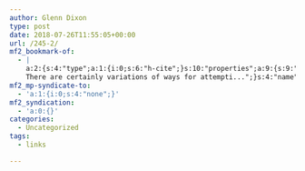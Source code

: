 ```yaml
---
author: Glenn Dixon
type: post
date: 2018-07-26T11:55:05+00:00
url: /245-2/
mf2_bookmark-of:
  - |
    a:2:{s:4:"type";a:1:{i:0;s:6:"h-cite";}s:10:"properties";a:9:{s:9:"published";a:1:{i:0;s:25:"2018-06-23T11:08:28-07:00";}s:7:"updated";a:1:{i:0;s:25:"2018-06-23T11:25:45-07:00";}s:7:"summary";a:1:{i:0;s:304:"I was taken with Ian O’Byrne’s righteous excitement in his video the other day over the realization that he could potentially own his online annotations using Hypothesis, that I thought I’d take a moment to outline a few methods I’ve used.
    There are certainly variations of ways for attempti...";}s:4:"name";a:1:{i:0;s:74:"An Outline for Using Hypothesis for Owning your Annotations and Highlights";}s:3:"url";a:1:{i:0;s:109:"https://boffosocko.com/2018/06/23/an-outline-for-using-hypothesis-for-owning-your-annotations-and-highlights/";}s:8:"category";a:3:{i:0;s:4:"card";i:1;s:9:"Jon Udell";i:2;s:20:"http://jonudell.net/";}s:11:"publication";a:1:{i:0;s:10:"BoffoSocko";}s:8:"featured";a:1:{i:0;s:98:"https://i0.wp.com/boffosocko.com/wp-content/uploads/2018/06/Highlight-example.png?fit=599167&ssl=1";}s:6:"author";a:3:{s:4:"name";s:13:"Chris Aldrich";s:3:"url";s:27:"https://www.boffosocko.com/";s:5:"photo";s:151:"https://secure.gravatar.com/avatar/d5fb4e498fe609cc29b04e5b7ad688c4?s=49&d=https://boffosocko.com/wp-content/plugins/semantic-linkbacks/img/mm.jpg&r=pg";}}}
mf2_mp-syndicate-to:
  - 'a:1:{i:0;s:4:"none";}'
mf2_syndication:
  - 'a:0:{}'
categories:
  - Uncategorized
tags:
  - links

---
```

